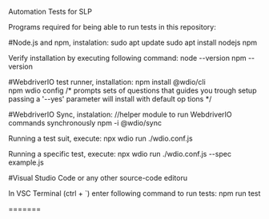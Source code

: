 
Automation Tests for SLP

Programs required for being able to run tests in this repository:

#Node.js and npm, instalation:
	sudo apt update
 	sudo apt install nodejs npm

  Verify installation by executing following command:
	node --version
	npm --version

#WebdriverIO test runner, installation:
	npm install @wdio/cli  
	npm wdio config		/* prompts sets of questions that guides you trough setup
				  passing a '--yes' parameter will install with default op				    tions */

#WebdriverIO Sync, instalation:  //helper module to run WebdriverIO commands synchronously 
	npm -i @wdio/sync

  Running a test suit, execute:
	npx wdio run ./wdio.conf.js

  Running a specific test, execute:
	npx wdio run ./wdio.conf.js --spec example.js

#Visual Studio Code or any other source-code editoru

In VSC Terminal (ctrl + `) enter following command to run tests:
	npm run test	
	
=======

